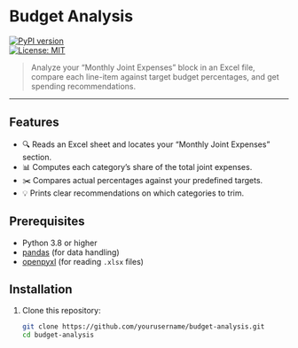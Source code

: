 # Budget Analysis

[![PyPI version](https://img.shields.io/pypi/v/budget-analysis)](https://pypi.org/project/budget-analysis)  
[![License: MIT](https://img.shields.io/badge/license-MIT-blue.svg)](LICENSE)


> Analyze your “Monthly Joint Expenses” block in an Excel file, compare each line-item against target budget percentages, and get spending recommendations.

---
## Features

- 🔍 Reads an Excel sheet and locates your “Monthly Joint Expenses” section.  
- 📊 Computes each category’s share of the total joint expenses.  
- ✂️ Compares actual percentages against your predefined targets.  
- 💡 Prints clear recommendations on which categories to trim.  

## Prerequisites

- Python 3.8 or higher  
- [pandas](https://pandas.pydata.org/) (for data handling)  
- [openpyxl](https://openpyxl.readthedocs.io/) (for reading `.xlsx` files)

## Installation

1. Clone this repository:
   ```bash
   git clone https://github.com/yourusername/budget-analysis.git
   cd budget-analysis
